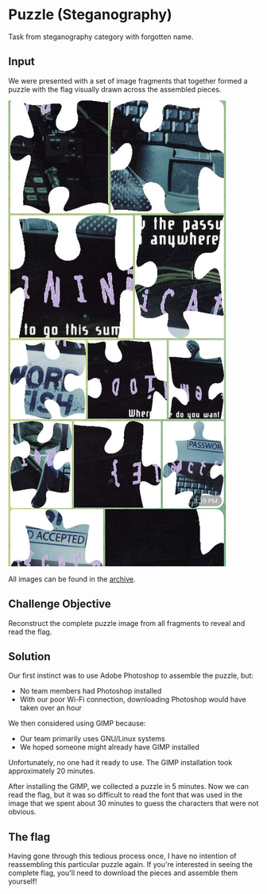 # Puzzle (Steganography)

Task from steganography category with forgotten name.

## Input

We were presented with a set of image fragments that together formed a puzzle with the flag visually drawn across the assembled pieces.

![1](../Images/puzzle_1.png)

All images can be found in the [archive](../Payloads/puzzle_all.zip).

## Challenge Objective

Reconstruct the complete puzzle image from all fragments to reveal and read the flag.

## Solution

Our first instinct was to use Adobe Photoshop to assemble the puzzle, but:
- No team members had Photoshop installed
- With our poor Wi-Fi connection, downloading Photoshop would have taken over an hour

We then considered using GIMP because:
- Our team primarily uses GNU/Linux systems
- We hoped someone might already have GIMP installed

Unfortunately, no one had it ready to use. The GIMP installation took approximately 20 minutes.

After installing the GIMP, we collected a puzzle in 5 minutes. Now we can read the flag, but it was so difficult to read the font that was used in the image that we spent about 30 minutes to guess the characters that were not obvious.

## The flag

Having gone through this tedious process once, I have no intention of reassembling this particular puzzle again. If you're interested in seeing the complete flag, you'll need to download the pieces and assemble them yourself!
